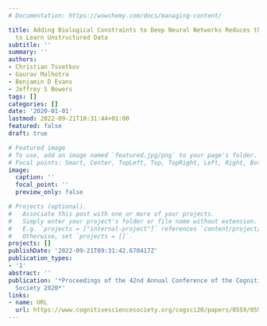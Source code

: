 ```yaml
---
# Documentation: https://wowchemy.com/docs/managing-content/

title: Adding Biological Constraints to Deep Neural Networks Reduces their Capacity
  to Learn Unstructured Data
subtitle: ''
summary: ''
authors:
- Christian Tsvetkov
- Gaurav Malhotra
- Benjamin D Evans
- Jeffrey S Bowers
tags: []
categories: []
date: '2020-01-01'
lastmod: 2022-09-21T10:31:44+01:00
featured: false
draft: true

# Featured image
# To use, add an image named `featured.jpg/png` to your page's folder.
# Focal points: Smart, Center, TopLeft, Top, TopRight, Left, Right, BottomLeft, Bottom, BottomRight.
image:
  caption: ''
  focal_point: ''
  preview_only: false

# Projects (optional).
#   Associate this post with one or more of your projects.
#   Simply enter your project's folder or file name without extension.
#   E.g. `projects = ["internal-project"]` references `content/project/deep-learning/index.md`.
#   Otherwise, set `projects = []`.
projects: []
publishDate: '2022-09-21T09:31:42.670417Z'
publication_types:
- '1'
abstract: ''
publication: '*Proceedings of the 42nd Annual Conference of the Cognitive Science
  Society 2020*'
links:
- name: URL
  url: https://www.cognitivesciencesociety.org/cogsci20/papers/0559/0559.pdf
---
```

